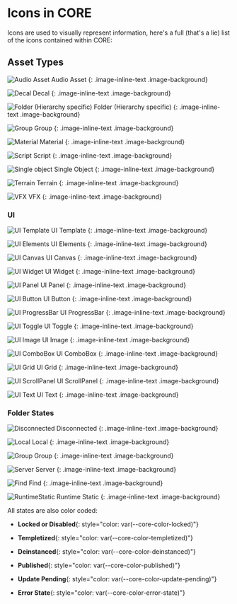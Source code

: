 # Icons in CORE

Icons are used to visually represent information, here's a full (that's a lie) list of the icons contained within CORE:

## Asset Types

![Audio Asset](img/EditorManual/icons/HierarchyIcon_Audio.png "Audio Asset") Audio Asset
{: .image-inline-text .image-background}

![Decal](img/EditorManual/icons/HierarchyIcon_Decal.png "Decal") Decal
{: .image-inline-text .image-background}

![Folder (Hierarchy specific)](img/EditorManual/icons/HierarchyIcon_Folder.png "Folder (Hierarchy specific)") Folder (Hierarchy specific)
{: .image-inline-text .image-background}

![Group](img/EditorManual/icons/HierarchyIcon_Group.png "Group") Group
{: .image-inline-text .image-background}

![Material](img/EditorManual/icons/HierarchyIcon_Material.png "Material") Material
{: .image-inline-text .image-background}

![Script](img/EditorManual/icons/HierarchyIcon_Text.png "Script") Script
{: .image-inline-text .image-background}

![Single object](img/EditorManual/icons/HierarchyIcon_ParameterizedMeshCube.png "Single Object") Single Object
{: .image-inline-text .image-background}

![Terrain](img/EditorManual/icons/HierarchyIcon_Terrain.png "Terrain") Terrain
{: .image-inline-text .image-background}

![VFX](img/EditorManual/icons/HierarchyIcon_VFX.png "VFX") VFX
{: .image-inline-text .image-background}

### UI

![UI Template](img/EditorManual/icons/HierarchyIcon_UITemplate.png "UI Template") UI Template
{: .image-inline-text .image-background}

![UI Elements](img/EditorManual/icons/HierarchyIcon_UIElements.png "UI Elements") UI Elements
{: .image-inline-text .image-background}

![UI Canvas](img/EditorManual/icons/HierarchyIcon_UICanvas.png "UI Canvas") UI Canvas
{: .image-inline-text .image-background}

![UI Widget](img/EditorManual/icons/HierarchyIcon_UIWidget.png "UI Widget") UI Widget
{: .image-inline-text .image-background}

![UI Panel](img/EditorManual/icons/HierarchyIcon_UIPanel.png "UI Panel") UI Panel
{: .image-inline-text .image-background}

![UI Button](img/EditorManual/icons/HierarchyIcon_UIButton.png "UI Button") UI Button
{: .image-inline-text .image-background}

![UI ProgressBar](img/EditorManual/icons/HierarchyIcon_UIProgressBar.png "UI ProgressBar") UI ProgressBar
{: .image-inline-text .image-background}

![UI Toggle](img/EditorManual/icons/HierarchyIcon_UIToggle.png "UI Toggle") UI Toggle
{: .image-inline-text .image-background}

![UI Image](img/EditorManual/icons/HierarchyIcon_UIImage.png "UI Image") UI Image
{: .image-inline-text .image-background}

![UI ComboBox](img/EditorManual/icons/HierarchyIcon_UIComboBox.png "UI ComboBox") UI ComboBox
{: .image-inline-text .image-background}

![UI Grid](img/EditorManual/icons/HierarchyIcon_UIGrid.png "UI Grid") UI Grid
{: .image-inline-text .image-background}

![UI ScrollPanel](img/EditorManual/icons/HierarchyIcon_UIScrollPanel.png "UI ScrollPanel") UI ScrollPanel
{: .image-inline-text .image-background}

![UI Text](img/EditorManual/icons/HierarchyIcon_UIText.png "UI Text") UI Text
{: .image-inline-text .image-background}

### Folder States

![Disconnected](img/EditorManual/icons/HierarchyIcon_DisconnectedFolder.png "Disconnected") Disconnected
{: .image-inline-text .image-background}

![Local](img/EditorManual/icons/HierarchyIcon_LocalFolder.png "Local") Local
{: .image-inline-text .image-background}

![Group](img/EditorManual/icons/HierarchyIcon_Group.png "Group") Group
{: .image-inline-text .image-background}

![Server](img/EditorManual/icons/HierarchyIcon_ServerFolder.png "Server") Server
{: .image-inline-text .image-background}

![Find](img/EditorManual/icons/HierarchyIcon_FindFolder.png "Find") Find
{: .image-inline-text .image-background}

![RuntimeStatic](img/EditorManual/icons/HierarchyIcon_RuntimeStaticFolder.png "Runtime Static") Runtime Static
{: .image-inline-text .image-background}

All states are also color coded:

- **Locked or Disabled**{: style="color: var(--core-color-locked)"}

- **Templetized**{: style="color: var(--core-color-templetized)"}

- **Deinstanced**{: style="color: var(--core-color-deinstanced)"}

- **Published**{: style="color: var(--core-color-published)"}

- **Update Pending**{: style="color: var(--core-color-update-pending)"}

- **Error State**{: style="color: var(--core-color-error-state)"}
